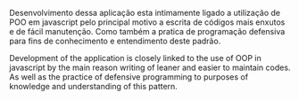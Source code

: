 Desenvolvimento dessa aplicação esta intimamente ligado a utilização de
POO em javascript pelo principal motivo a escrita de códigos mais enxutos e de fácil manutenção.
Como também a pratica de programação defensiva para fins de conhecimento e entendimento deste padrão.


Development of the application is closely linked to the use of OOP in javascript by the main reason writing of leaner and easier to maintain codes.
As well as the practice of defensive programming to purposes of knowledge and understanding of this pattern.
